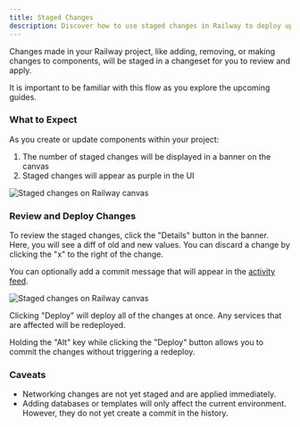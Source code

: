 ```yaml
---
title: Staged Changes
description: Discover how to use staged changes in Railway to deploy updates gradually.
---
```


Changes made in your Railway project, like adding, removing, or making changes to components, will be staged in a changeset for you to review and apply.

It is important to be familiar with this flow as you explore the upcoming guides.

### What to Expect

As you create or update components within your project:

1. The number of staged changes will be displayed in a banner on the canvas
2. Staged changes will appear as purple in the UI

<Image src="https://res.cloudinary.com/railway/image/upload/v1743124823/docs/what-to-expect_geldie.png"
            alt="Staged changes on Railway canvas"
            layout="responsive"
            width={1400} height={720} quality={100} />

### Review and Deploy Changes

To review the staged changes, click the "Details" button in the banner.  Here, you will see a diff of old and new values.  You can discard a change by clicking the "x" to the right of the change.

You can optionally add a commit message that will appear in the [activity feed](/guides/projects#viewing-recent-activity).
 
<Image src="https://res.cloudinary.com/railway/image/upload/v1743123181/docs/changes_qn15ls.png"
            alt="Staged changes on Railway canvas"
            layout="responsive"
            width={1200} height={792} quality={100} />

Clicking "Deploy" will deploy all of the changes at once. Any services that are affected will be redeployed.

Holding the "Alt" key while clicking the "Deploy" button allows you to commit the changes without triggering a redeploy.

### Caveats

- Networking changes are not yet staged and are applied immediately.
- Adding databases or templates will only affect the current environment. However, they do not yet create a commit in the history.
